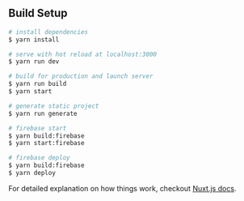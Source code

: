 
## Build Setup

```bash
# install dependencies
$ yarn install

# serve with hot reload at localhost:3000
$ yarn run dev

# build for production and launch server
$ yarn run build
$ yarn start

# generate static project
$ yarn run generate

# firebase start
$ yarn build:firebase
$ yarn start:firebase

# firebase deploy
$ yarn build:firebase
$ yarn deploy
```

For detailed explanation on how things work, checkout [Nuxt.js docs](https://nuxtjs.org).
